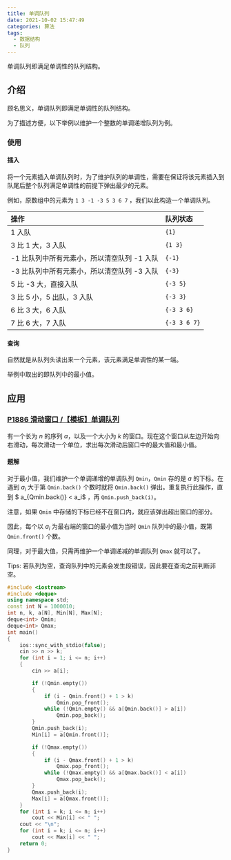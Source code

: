 ```yaml
---
title: 单调队列
date: 2021-10-02 15:47:49
categories: 算法
tags:
  - 数据结构
  - 队列
---
```

单调队列即满足单调性的队列结构。
<!-- more -->

## 介绍

顾名思义，单调队列即满足单调性的队列结构。

为了描述方便，以下举例以维护一个整数的单调递增队列为例。

### 使用

#### 插入

将一个元素插入单调队列时，为了维护队列的单调性，需要在保证将该元素插入到队尾后整个队列满足单调性的前提下弹出最少的元素。

例如，原数组中的元素为 `1 3 -1 -3 5 3 6 7` ，我们以此构造一个单调队列。

| 操作                                        | 队列状态     |
| :------------------------------------------ | :----------- |
| 1 入队                                      | `{1}`        |
| 3 比 1 大，3 入队                           | `{1 3}`      |
| -1 比队列中所有元素小，所以清空队列 -1 入队 | `{-1}`       |
| -3 比队列中所有元素小，所以清空队列 -3 入队 | `{-3}`       |
| 5 比 -3 大，直接入队                        | `{-3 5}`     |
| 3 比 5 小，5 出队，3 入队                   | `{-3 3}`     |
| 6 比 3 大，6 入队                           | `{-3 3 6}`   |
| 7 比 6 大，7 入队                           | `{-3 3 6 7}` |

#### 查询

自然就是从队列头读出来一个元素，该元素满足单调性的某一端。

举例中取出的即队列中的最小值。

## 应用

### [**P1886 滑动窗口 /【模板】单调队列**](https://www.luogu.com.cn/problem/P1886)

有一个长为 $n$ 的序列 $a$，以及一个大小为 $k$ 的窗口。现在这个窗口从左边开始向右滑动，每次滑动一个单位，求出每次滑动后窗口中的最大值和最小值。

#### 题解

对于最小值，我们维护一个单调递增的单调队列 `Qmin`，`Qmin` 存的是 $a$ 的下标。在遇到 $a_i$ 大于第 `Qmin.back()` 个数时就将 `Qmin.back()` 弹出。重复执行此操作，直到 $ a_{Qmin.back()} < a_i$ ，再 `Qmin.push_back(i)`。

注意，如果 `Qmin` 中存储的下标已经不在窗口内，就应该弹出超出窗口的部分。

因此，每个以 $a_i$ 为最右端的窗口的最小值为当时 `Qmin` 队列中的最小值，既第 `Qmin.front()` 个数。

同理，对于最大值，只需再维护一个单调递减的单调队列 `Qmax` 就可以了。

Tips: 若队列为空，查询队列中的元素会发生段错误，因此要在查询之前判断非空。

```cpp
#include <iostream>
#include <deque>
using namespace std;
const int N = 1000010;
int n, k, a[N], Min[N], Max[N];
deque<int> Qmin;
deque<int> Qmax;
int main()
{
    ios::sync_with_stdio(false);
    cin >> n >> k;
    for (int i = 1; i <= n; i++)
    {
        cin >> a[i];

        if (!Qmin.empty())
        {
            if (i - Qmin.front() + 1 > k)
                Qmin.pop_front();
            while (!Qmin.empty() && a[Qmin.back()] > a[i])
                Qmin.pop_back();
        }
        Qmin.push_back(i);
        Min[i] = a[Qmin.front()];

        if (!Qmax.empty())
        {
            if (i - Qmax.front() + 1 > k)
                Qmax.pop_front();
            while (!Qmax.empty() && a[Qmax.back()] < a[i])
                Qmax.pop_back();
        }
        Qmax.push_back(i);
        Max[i] = a[Qmax.front()];
    }
    for (int i = k; i <= n; i++)
        cout << Min[i] << " ";
    cout << "\n";
    for (int i = k; i <= n; i++)
        cout << Max[i] << " ";
    return 0;
}
```
